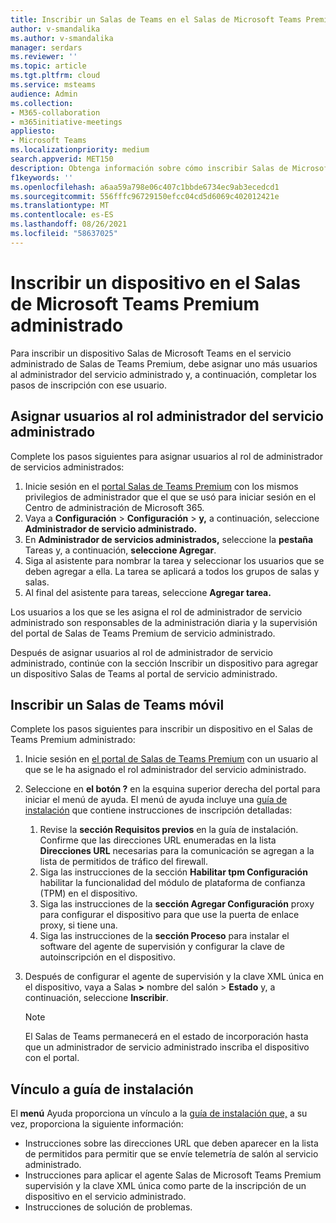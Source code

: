 ```yaml
---
title: Inscribir un Salas de Teams en el Salas de Microsoft Teams Premium administrado
author: v-smandalika
ms.author: v-smandalika
manager: serdars
ms.reviewer: ''
ms.topic: article
ms.tgt.pltfrm: cloud
ms.service: msteams
audience: Admin
ms.collection:
- M365-collaboration
- m365initiative-meetings
appliesto:
- Microsoft Teams
ms.localizationpriority: medium
search.appverid: MET150
description: Obtenga información sobre cómo inscribir Salas de Microsoft Teams cuentas en Salas de Microsoft Teams Premium servicio administrado.
f1keywords: ''
ms.openlocfilehash: a6aa59a798e06c407c1bbde6734ec9ab3ecedcd1
ms.sourcegitcommit: 556fffc96729150efcc04cd5d6069c402012421e
ms.translationtype: MT
ms.contentlocale: es-ES
ms.lasthandoff: 08/26/2021
ms.locfileid: "58637025"
---
```

# <a name="enroll-a-device-in-the-microsoft-teams-rooms-premium-managed-service"></a>Inscribir un dispositivo en el Salas de Microsoft Teams Premium administrado

Para inscribir un dispositivo Salas de Microsoft Teams en el servicio administrado de Salas de Teams Premium, debe asignar uno más usuarios al administrador del servicio administrado y, a continuación, completar los pasos de inscripción con ese usuario.

## <a name="assign-users-to-the-managed-service-administrator-role"></a>Asignar usuarios al rol administrador del servicio administrado

Complete los pasos siguientes para asignar usuarios al rol de administrador de servicios administrados:

1. Inicie sesión en el [portal Salas de Teams Premium](https://portal.rooms.microsoft.com/) con los mismos privilegios de administrador que el que se usó para iniciar sesión en el Centro de administración de Microsoft 365.
2. Vaya a **Configuración**  >  **Configuración**  >  **y,** a continuación, seleccione **Administrador de servicio administrado.**
3. En **Administrador de servicios administrados,** seleccione la **pestaña** Tareas y, a continuación, **seleccione Agregar**.
4. Siga al asistente para nombrar la tarea y seleccionar los usuarios que se deben agregar a ella. La tarea se aplicará a todos los grupos de salas y salas.
5. Al final del asistente para tareas, seleccione **Agregar tarea.**

Los usuarios a los que se les asigna el rol de administrador de servicio administrado son responsables de la administración diaria y la supervisión del portal de Salas de Teams Premium de servicio administrado.

Después de asignar usuarios al rol de administrador [](#enroll-a-teams-rooms-device) de servicio administrado, continúe con la sección Inscribir un dispositivo para agregar un dispositivo Salas de Teams al portal de servicio administrado.

## <a name="enroll-a-teams-rooms-device"></a>Inscribir un Salas de Teams móvil

Complete los pasos siguientes para inscribir un dispositivo en el Salas de Teams Premium administrado:

1. Inicie sesión en [el portal de Salas de Teams Premium](https://portal.rooms.microsoft.com/) con un usuario al que se le ha asignado el rol administrador del servicio administrado.
2. Seleccione en **el botón ?** en la esquina superior derecha del portal para iniciar el menú de ayuda. El menú de ayuda incluye una [guía de instalación](https://portal.rooms.microsoft.com/docs/MMR%20Monitoring%20Software%20Installation%20Guide%20Feb%202021.pdf) que contiene instrucciones de inscripción detalladas:

    1. Revise la **sección Requisitos previos** en la guía de instalación. Confirme que las direcciones URL enumeradas en la lista **Direcciones URL** necesarias para la comunicación se agregan a la lista de permitidos de tráfico del firewall.
    2. Siga las instrucciones de la sección **Habilitar tpm Configuración** habilitar la funcionalidad del módulo de plataforma de confianza (TPM) en el dispositivo.
    3. Siga las instrucciones de la **sección Agregar Configuración** proxy para configurar el dispositivo para que use la puerta de enlace proxy, si tiene una.
    4. Siga las instrucciones de la **sección Proceso** para instalar el software del agente de supervisión y configurar la clave de autoinscripción en el dispositivo.

3. Después de configurar el agente de supervisión y la clave XML única en el dispositivo, vaya a Salas **>** nombre del salón > **Estado** y, a continuación, seleccione **Inscribir**.

    > [!NOTE]
    > El Salas de Teams permanecerá en el  estado de incorporación hasta que un administrador de servicio administrado inscriba el dispositivo con el portal.

## <a name="link-to-installation-guide"></a>Vínculo a guía de instalación

El **menú** Ayuda proporciona un vínculo a la [guía de instalación que,](https://portal.rooms.microsoft.com/docs/MMR%20Monitoring%20Software%20Installation%20Guide%20Feb%202021.pdf) a su vez, proporciona la siguiente información:

- Instrucciones sobre las direcciones URL que deben aparecer en la lista de permitidos para permitir que se envíe telemetría de salón al servicio administrado.
- Instrucciones para aplicar el agente Salas de Microsoft Teams Premium supervisión y la clave XML única como parte de la inscripción de un dispositivo en el servicio administrado.
- Instrucciones de solución de problemas.
